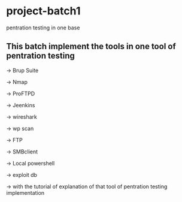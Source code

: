 # project-batch1
pentration testing   in one base


## This batch implement the tools in one tool of pentration testing 

-> Brup Suite

-> Nmap

-> ProFTPD

-> Jeenkins

-> wireshark

-> wp scan

-> FTP

-> SMBclient

-> Local powershell

-> exploit db

-> with the tutorial of explanation of that tool of pentration testing implementation
